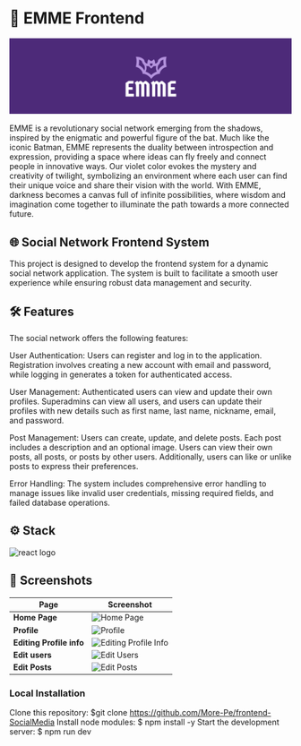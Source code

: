 # 🦇 EMME Frontend
<img alt="banner-emme" src="./src/assets/img/banner-EMME.png">

EMME is a revolutionary social network emerging from the shadows, inspired by the enigmatic and powerful figure of the bat. Much like the iconic Batman, EMME represents the duality between introspection and expression, providing a space where ideas can fly freely and connect people in innovative ways. Our violet color evokes the mystery and creativity of twilight, symbolizing an environment where each user can find their unique voice and share their vision with the world. With EMME, darkness becomes a canvas full of infinite possibilities, where wisdom and imagination come together to illuminate the path towards a more connected future.

## 🌐 Social Network Frontend System
This project is designed to develop the frontend system for a dynamic social network application. The system is built to facilitate a smooth user experience while ensuring robust data management and security.

## 🛠️ Features
The social network offers the following features:

User Authentication: Users can register and log in to the application. Registration involves creating a new account with email and password, while logging in generates a token for authenticated access.

User Management: Authenticated users can view and update their own profiles. Superadmins can view all users, and users can update their profiles with new details such as first name, last name, nickname, email, and password.

Post Management: Users can create, update, and delete posts. Each post includes a description and an optional image. Users can view their own posts, all posts, or posts by other users. Additionally, users can like or unlike posts to express their preferences.

Error Handling: The system includes comprehensive error handling to manage issues like invalid user credentials, missing required fields, and failed database operations.

## ⚙️ Stack
<img alt="react logo" src="https://img.shields.io/badge/React-20232A?style=for-the-badge&logo=react&logoColor=61DAFB">

## 📸 Screenshots

| Page        | Screenshot                                       |
|-------------|--------------------------------------------------|
| **Home Page**   | ![Home Page](https://i.postimg.cc/fR30Dmhy/Captura-de-pantalla-2024-09-02-a-la-s-22-31-04.png)   |
| **Profile**   | ![Profile](https://i.postimg.cc/9FQ7gs8G/Captura-de-pantalla-2024-09-02-a-la-s-22-30-15.png)     |
| **Editing Profile info**  | ![Editing Profile Info](https://i.postimg.cc/65bGkzgF/Captura-de-pantalla-2024-09-02-a-la-s-22-30-41.png)  |
| **Edit users**| ![Edit Users](https://postimg.cc/DSPwp24J)|
| **Edit Posts**     | ![Edit Posts](https://postimg.cc/gXnc08S8)         |

### Local Installation
Clone this repository: $git clone https://github.com/More-Pe/frontend-SocialMedia
Install node modules: $ npm install -y
Start the development server: $ npm run dev



